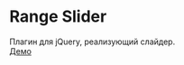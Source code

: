 # Range Slider
Плагин для jQuery, реализующий слайдер. \
[Демо](https://ramai1990.github.io/rangeSlider/dist/index.html)